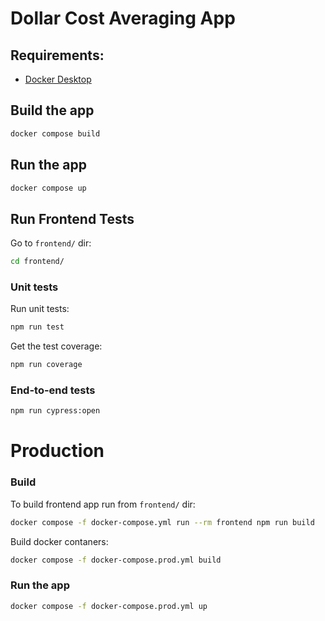 # Dollar Cost Averaging App

## Requirements:

- [Docker Desktop](https://docs.docker.com/get-docker/)

## Build the app

```bash
docker compose build
```

## Run the app

```bash
docker compose up
```

## Run Frontend Tests

Go to `frontend/` dir:

```bash
cd frontend/
```

### Unit tests

Run unit tests:

```bash
npm run test
```

Get the test coverage:

```bash
npm run coverage
```

### End-to-end tests

```bash
npm run cypress:open
```

# Production

### Build

To build frontend app run from `frontend/` dir:

```bash
docker compose -f docker-compose.yml run --rm frontend npm run build
```

Build docker contaners:

```bash
docker compose -f docker-compose.prod.yml build
```

### Run the app

```bash
docker compose -f docker-compose.prod.yml up
```
